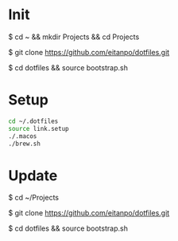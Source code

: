 Init
====

$ cd ~ && mkdir Projects && cd Projects

$ git clone https://github.com/eitanpo/dotfiles.git

$ cd dotfiles && source bootstrap.sh


Setup
=====
```bash
cd ~/.dotfiles
source link.setup
./.macos
./brew.sh
```

Update
======
$ cd ~/Projects

$ git clone https://github.com/eitanpo/dotfiles.git

$ cd dotfiles && source bootstrap.sh
